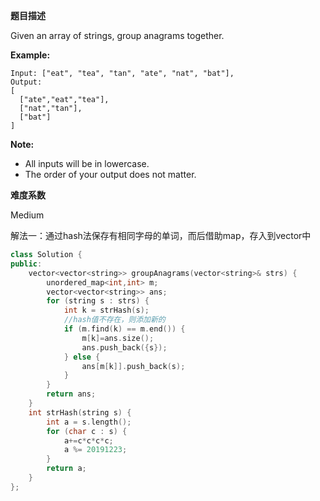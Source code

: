**题目描述**   

Given an array of strings, group anagrams together.

**Example:**

```
Input: ["eat", "tea", "tan", "ate", "nat", "bat"],
Output:
[
  ["ate","eat","tea"],
  ["nat","tan"],
  ["bat"]
]
```

**Note:**

- All inputs will be in lowercase.
- The order of your output does not matter.

**难度系数**    

Medium

解法一：通过hash法保存有相同字母的单词，而后借助map，存入到vector中

```c++
class Solution {
public:
    vector<vector<string>> groupAnagrams(vector<string>& strs) {
        unordered_map<int,int> m;
        vector<vector<string>> ans;
        for (string s : strs) {
            int k = strHash(s);
            //hash值不存在，则添加新的
            if (m.find(k) == m.end()) {
                m[k]=ans.size();
                ans.push_back({s});
            } else {
                ans[m[k]].push_back(s);
            }
        }
        return ans;
    }
    int strHash(string s) {
        int a = s.length();
        for (char c : s) {
            a+=c*c*c*c;
            a %= 20191223;
        }
        return a;
    }
};
```
